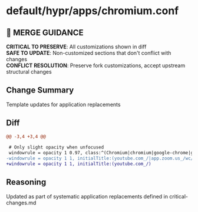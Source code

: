 # default/hypr/apps/chromium.conf

## 🚨 MERGE GUIDANCE
**CRITICAL TO PRESERVE**: All customizations shown in diff  
**SAFE TO UPDATE**: Non-customized sections that don't conflict with changes  
**CONFLICT RESOLUTION**: Preserve fork customizations, accept upstream structural changes

## Change Summary
Template updates for application replacements

## Diff
```diff
@@ -3,4 +3,4 @@
 
 # Only slight opacity when unfocused
 windowrule = opacity 1 0.97, class:^(Chromium|chromium|google-chrome|google-chrome-unstable|Brave-browser|brave-browser)$
-windowrule = opacity 1 1, initialTitle:(youtube.com_/|app.zoom.us_/wc/home)
+windowrule = opacity 1 1, initialTitle:(youtube.com_/)
```

## Reasoning
Updated as part of systematic application replacements defined in critical-changes.md
